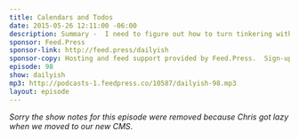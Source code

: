 ```yaml
---
title: Calendars and Todos
date: 2015-05-26 12:11:00 -06:00
description: Summary -  I need to figure out how to turn tinkering with my tools into what i do instead of what I do to avoid doing what I do.  Talking Sunrise.am.
sponsor: Feed.Press
sponsor-link: http://feed.press/dailyish
sponsor-copy: Hosting and feed support provided by Feed.Press.  Sign-up today and try FeedPress on a 14 day trial (no contracts or commitments). Use promo code "dailyish" during checkout to get 10% off your first year.
episode: 98
show: dailyish
mp3: http://podcasts-1.feedpress.co/10587/dailyish-98.mp3
layout: episode
---
```


<em>Sorry the show notes for this episode were removed because Chris got lazy when we moved to our new CMS</em>.
